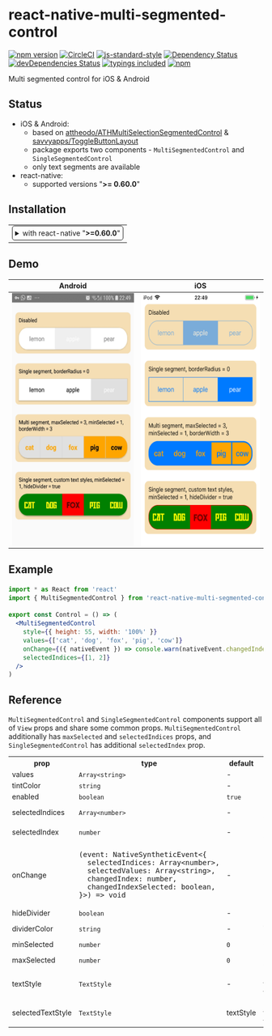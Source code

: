 # react-native-multi-segmented-control
[![npm version](https://badge.fury.io/js/react-native-multi-segmented-control.svg)](https://badge.fury.io/js/react-native-multi-segmented-control)
[![CircleCI](https://circleci.com/gh/iyegoroff/react-native-multi-segmented-control.svg?style=svg)](https://circleci.com/gh/iyegoroff/react-native-multi-segmented-control)
[![js-standard-style](https://img.shields.io/badge/code%20style-standard-brightgreen.svg)](https://github.com/standard/standard)
[![Dependency Status](https://david-dm.org/iyegoroff/react-native-multi-segmented-control.svg)](https://david-dm.org/iyegoroff/react-native-multi-segmented-control)
[![devDependencies Status](https://david-dm.org/iyegoroff/react-native-multi-segmented-control/dev-status.svg)](https://david-dm.org/iyegoroff/react-native-multi-segmented-control?type=dev)
[![typings included](https://img.shields.io/badge/typings-included-brightgreen.svg?t=1495378566925)](src/typings/index.d.ts)
[![npm](https://img.shields.io/npm/l/express.svg)](https://www.npmjs.com/package/react-native-multi-segmented-control)

Multi segmented control for iOS & Android

## Status

- iOS & Android:
  - based on [attheodo/ATHMultiSelectionSegmentedControl](https://github.com/attheodo/ATHMultiSelectionSegmentedControl) & [savvyapps/ToggleButtonLayout](https://github.com/savvyapps/ToggleButtonLayout)
  - package exports two components - `MultiSegmentedControl` and `SingleSegmentedControl`
  - only text segments are available
- react-native:
  - supported versions "<strong>&gt;= 0.60.0</strong>"

## Installation

<table>
<td>
<details style="border: 1px solid; border-radius: 5px; padding: 5px">
  <summary>with react-native "<strong>&gt;=0.60.0</strong>"</summary>

### 0. Setup Swift and Kotlin

- Open your iOS project in Xcode and create empty Swift file and bridging header to enable Swift support
- Modify `android/build.gradle`:

  ```diff
  buildscript {
    ext {
      ...
  +   kotlinVersion = "1.3.41"
    }
  ...

    dependencies {
  +   classpath("org.jetbrains.kotlin:kotlin-gradle-plugin:${kotlinVersion}")
      ...
  ```

### 1. Install latest version from npm

`$ npm i react-native-multi-segmented-control -S`

### 2. Install pods

`$ cd ios && pod install && cd ..`

### 3. Final step

Modify `android/build.gradle` again:

  ```diff
  ...

  allprojects {
    repositories {
      ...
  +   maven { url 'https://jitpack.io' }
    }
  }
  ```

</details>
</td>
</table>

## Demo

 Android                                       |  iOS
:---------------------------------------------:|:---------------------------------------------:
<img src="demo/android.jpg" align="left" height="500">  |  <img src="demo/ios.png" align="right" height="500">

## Example

```jsx
import * as React from 'react'
import { MultiSegmentedControl } from 'react-native-multi-segmented-control'

export const Control = () => (
  <MultiSegmentedControl
    style={{ height: 55, width: '100%' }}
    values={['cat', 'dog', 'fox', 'pig', 'cow']}
    onChange={({ nativeEvent }) => console.warn(nativeEvent.changedIndex)}
    selectedIndices={[1, 2]}
  />
)
```

## Reference

`MultiSegmentedControl` and `SingleSegmentedControl` components support all of `View` props and share some common props. `MultiSegmentedControl` additionally has `maxSelected` and `selectedIndices` props, and `SingleSegmentedControl` has additional `selectedIndex` prop.

<table>
  <tr>
    <th>prop</th>
    <th>type</th>
    <th>default</th>
    <th>desc</th>
  </tr>
  <tr>
    <td>values</td>
    <td><code>Array&lt;string&gt;</code></td>
    <td>-</td>
    <td><strong>required</strong></td>
  </tr>
  <tr>
    <td>tintColor</td>
    <td><code>string</code></td>
    <td>-</td>
    <td></td>
  </tr>
  <tr>
    <td>enabled</td>
    <td><code>boolean</code></td>
    <td><code>true</code></td>
    <td></td>
  </tr>
  <tr>
    <td>selectedIndices</td>
    <td><code>Array&lt;number&gt;</code></td>
    <td>-</td>
    <td>MultiSegmentedControl only</td>
  </tr>
  <tr>
    <td>selectedIndex</td>
    <td><code>number</code></td>
    <td>-</td>
    <td>SingleSegmentedControl only</td>
  </tr>
  <tr>
    <td>onChange</td>
    <td><pre>(event:&nbsp;NativeSyntheticEvent&lt;{
  selectedIndices:&nbsp;Array&lt;number&gt;,
  selectedValues:&nbsp;Array&lt;string&gt;,
  changedIndex:&nbsp;number,
  changedIndexSelected:&nbsp;boolean,
}&gt;)&nbsp;=&gt;&nbsp;void</pre></td>
    <td>-</td>
    <td></td>
  </tr>
  <tr>
    <td>hideDivider</td>
    <td><code>boolean</code></td>
    <td>-</td>
    <td>ios only</td>
  </tr>
  <tr>
    <td>dividerColor</td>
    <td><code>string</code></td>
    <td>-</td>
    <td>android only, no divider by default</td>
  </tr>
  <tr>
    <td>minSelected</td>
    <td><code>number</code></td>
    <td><code>0</code></td>
    <td>disabled when 0</td>
  </tr>
  <tr>
    <td>maxSelected</td>
    <td><code>number</code></td>
    <td><code>0</code></td>
    <td>MultiSegmentedControl only, disabled when 0</td>
  </tr>
  <tr>
    <td>textStyle</td>
    <td><code>TextStyle</code></td>
    <td>-</td>
    <td>supports color, fontFamily, fontWeight, fontStyle and fontSize</td>
  </tr>
  <tr>
    <td>selectedTextStyle</td>
    <td><code>TextStyle</code></td>
    <td>textStyle</td>
    <td>supports color, fontFamily, fontWeight, fontStyle and fontSize</td>
  </tr>
</table>

